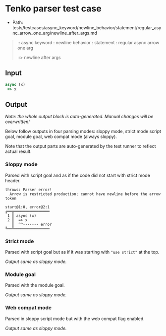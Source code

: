 # Tenko parser test case

- Path: tests/testcases/async_keyword/newline_behavior/statement/regular_async_arrow_one_arg/newline_after_args.md

> :: async keyword : newline behavior : statement : regular async arrow one arg
>
> ::> newline after args

## Input

`````js
async (x) 
 => x
`````

## Output

_Note: the whole output block is auto-generated. Manual changes will be overwritten!_

Below follow outputs in four parsing modes: sloppy mode, strict mode script goal, module goal, web compat mode (always sloppy).

Note that the output parts are auto-generated by the test runner to reflect actual result.

### Sloppy mode

Parsed with script goal and as if the code did not start with strict mode header.

`````
throws: Parser error!
  Arrow is restricted production; cannot have newline before the arrow token

start@1:0, error@2:1
╔══╦════════════════
 1 ║ async (x)
 2 ║  => x
   ║  ^^------- error
╚══╩════════════════

`````

### Strict mode

Parsed with script goal but as if it was starting with `"use strict"` at the top.

_Output same as sloppy mode._

### Module goal

Parsed with the module goal.

_Output same as sloppy mode._

### Web compat mode

Parsed in sloppy script mode but with the web compat flag enabled.

_Output same as sloppy mode._
